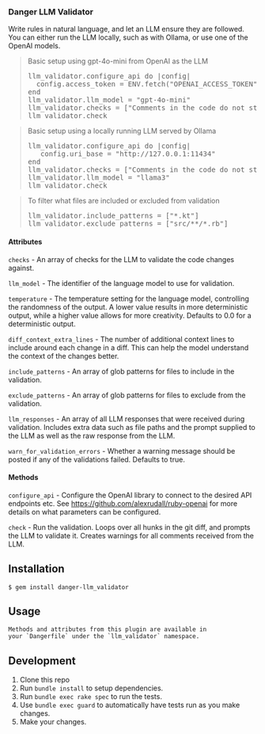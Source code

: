 ### Danger LLM Validator

Write rules in natural language, and let an LLM ensure they are followed.
You can either run the LLM locally, such as with Ollama, or use one of the OpenAI models.

<blockquote>Basic setup using gpt-4o-mini from OpenAI as the LLM
  <pre>llm_validator.configure_api do |config|
  config.access_token = ENV.fetch("OPENAI_ACCESS_TOKEN")
end
llm_validator.llm_model = "gpt-4o-mini"
llm_validator.checks = ["Comments in the code do not state obviously incorrect things"]
llm_validator.check</pre>
</blockquote>

<blockquote>Basic setup using a locally running LLM served by Ollama
  <pre>llm_validator.configure_api do |config|
   config.uri_base = "http://127.0.0.1:11434"
end
llm_validator.checks = ["Comments in the code do not state obviously incorrect things"]
llm_validator.llm_model = "llama3"
llm_validator.check</pre>
</blockquote>

<blockquote>To filter what files are included or excluded from validation
  <pre>llm_validator.include_patterns = ["*.kt"]
llm_validator.exclude_patterns = ["src/**/*.rb"]</pre>
</blockquote>



#### Attributes

`checks` - An array of checks for the LLM to validate the code changes against.

`llm_model` - The identifier of the language model to use for validation.

`temperature` - The temperature setting for the language model, controlling the randomness of the output.
A lower value results in more deterministic output, while a higher value allows for more creativity.
Defaults to 0.0 for a deterministic output.

`diff_context_extra_lines` - The number of additional context lines to include around each change in a diff.
This can help the model understand the context of the changes better.

`include_patterns` - An array of glob patterns for files to include in the validation.

`exclude_patterns` - An array of glob patterns for files to exclude from the validation.

`llm_responses` - An array of all LLM responses that were received during validation.
Includes extra data such as file paths and the prompt supplied to the LLM as well as the raw response from the LLM.

`warn_for_validation_errors` - Whether a warning message should be posted if any of the validations failed. Defaults to true.




#### Methods

`configure_api` - Configure the OpenAI library to connect to the desired API endpoints etc.
See https://github.com/alexrudall/ruby-openai for more details on what parameters can be configured.

`check` - Run the validation. Loops over all hunks in the git diff, and prompts the LLM to validate it.
Creates warnings for all comments received from the LLM.


## Installation

    $ gem install danger-llm_validator

## Usage

    Methods and attributes from this plugin are available in
    your `Dangerfile` under the `llm_validator` namespace.

## Development

1. Clone this repo
2. Run `bundle install` to setup dependencies.
3. Run `bundle exec rake spec` to run the tests.
4. Use `bundle exec guard` to automatically have tests run as you make changes.
5. Make your changes.
